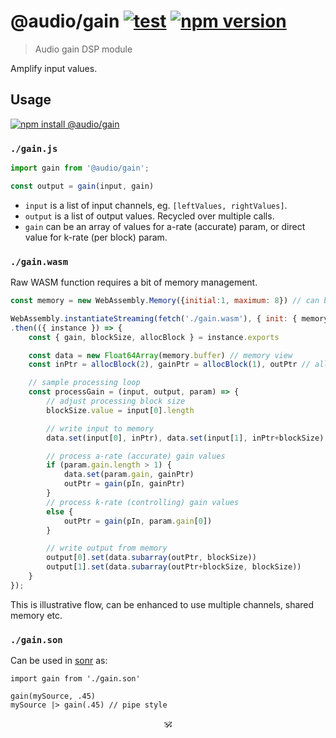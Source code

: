 # @audio/gain [![test](https://github.com/audiojs/gain/actions/workflows/test.yml/badge.svg)](https://github.com/audiojs/gain/actions/workflows/test.yml) [![npm version](https://img.shields.io/npm/v/@audio/gain)](http://npmjs.org/@audio/gain)

> Audio gain DSP module

Amplify input values.

## Usage

[![npm install @audio/gain](https://nodei.co/npm/@audio/gain.png?mini=true)](https://npmjs.org/package/@audio/gain/)


### `./gain.js`

```js
import gain from '@audio/gain';

const output = gain(input, gain)
```

* `input` is a list of input channels, eg. `[leftValues, rightValues]`.
* `output` is a list of output values. Recycled over multiple calls.
* `gain` can be an array of values for a-rate (accurate) param, or direct value for k-rate (per block) param.

### `./gain.wasm`

Raw WASM function requires a bit of memory management.

```js
const memory = new WebAssembly.Memory({initial:1, maximum: 8}) // can be shared

WebAssembly.instantiateStreaming(fetch('./gain.wasm'), { init: { memory } })
.then(({ instance }) => {
	const { gain, blockSize, allocBlock } = instance.exports

	const data = new Float64Array(memory.buffer) // memory view
	const inPtr = allocBlock(2), gainPtr = allocBlock(1), outPtr // allocate buffers for arguments

	// sample processing loop
	const processGain = (input, output, param) => {
		// adjust processing block size
		blockSize.value = input[0].length

		// write input to memory
		data.set(input[0], inPtr), data.set(input[1], inPtr+blockSize)

		// process a-rate (accurate) gain values
		if (param.gain.length > 1) {
			data.set(param.gain, gainPtr)
			outPtr = gain(pIn, gainPtr)
		}
		// process k-rate (controlling) gain values
		else {
			outPtr = gain(pIn, param.gain[0])
		}

		// write output from memory
		output[0].set(data.subarray(outPtr, blockSize))
		output[1].set(data.subarray(outPtr+blockSize, blockSize))
	}
});
```

This is illustrative flow, can be enhanced to use multiple channels, shared memory etc.

<!-- It uses [simplest malloc](https://github.com/rain-1/awesome-allocators/blob/master/bump.md), which serves init purpose. -->

<!-- To get familiar with memory pointers, see the [tutorial](https://wasmbyexample.dev/examples/reading-and-writing-audio/reading-and-writing-audio.assemblyscript.en-us.html). -->


### `./gain.son`

Can be used in [sonr](https://github.com/audio-lab/sonr) as:

```
import gain from './gain.son'

gain(mySource, .45)
mySource |> gain(.45) // pipe style
```


<!--
### `./gain-stream.js`

```js
var Generator = require('audio-generator/stream');
var Gain = require('@audio/gain/stream');
var Speaker = require('audio-speaker/stream');

var generator = Generator({ duration: 2 });
var gain = Gain(0.5);
var speaker = Speaker();

generator.pipe(gain).pipe(speaker);
```

#### Pull-stream

```js
var generator = require('audio-generator/pull');
var gain = require('@audio/gain/pull');
var speaker = require('audio-speaker/pull');
var pull = require('pull-stream/pull');

pull(
	generator(Math.random, { duration: 2 }),
	gain({ volume: .4 }),
	speaker()
);
```
-->

<!--

Command:

```sh
$ cat sample.wav | gain --volume 0.5 | speaker
```
-->

<!--
## Related

> [audio-generator](https://github.com/audiojs/audio-generator) — generate stream with a function.<br/>
> [audio-speaker](https://github.com/audiojs/audio-speaker) — output stream to node/browser speaker.<br/>
> [GainNode](https://developer.mozilla.org/en-US/docs/Web/API/GainNode) — gain node in web-audio-api.</br>
> [pcm-volume](https://npmjs.org/package/pcm-volume) — similar package, volume is taken as tangential.</br>
-->

<p align=center>🕉</p>
